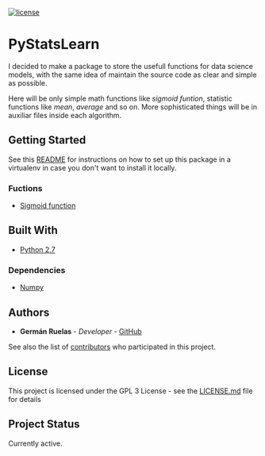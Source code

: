 [![license](https://img.shields.io/badge/licence-GPL--3-blue.svg)](LICENSE.md)

# PyStatsLearn

I decided to make a package to store the usefull functions for data science models, with the same idea of maintain the source code as clear and simple as possible.

Here will be only simple math functions like _sigmoid funtion_, statistic functions like _mean_, _average_ and so on. More sophisticated things will be in auxiliar files inside each algorithm.


## Getting Started

See this [README](https://github.com/lgruelas/Python-DataScience-Snippets/blob/master/README.md) for instructions on how to set up this package in a virtualenv in case you don't want to install it locally.

### Fuctions

* [Sigmoid function](https://en.wikipedia.org/wiki/Sigmoid_function)

## Built With

* [Python 2.7](https://www.python.org/downloads/)


### Dependencies
* [Numpy](http://www.numpy.org/)

## Authors

* **Germán Ruelas** - *Developer* - [GitHub](https://github.com/lgruelas)

See also the list of [contributors](https://github.com/your/project/contributors) who participated in this project.

## License

This project is licensed under the GPL 3 License - see the [LICENSE.md](LICENSE.md) file for details

## Project Status

Currently active.